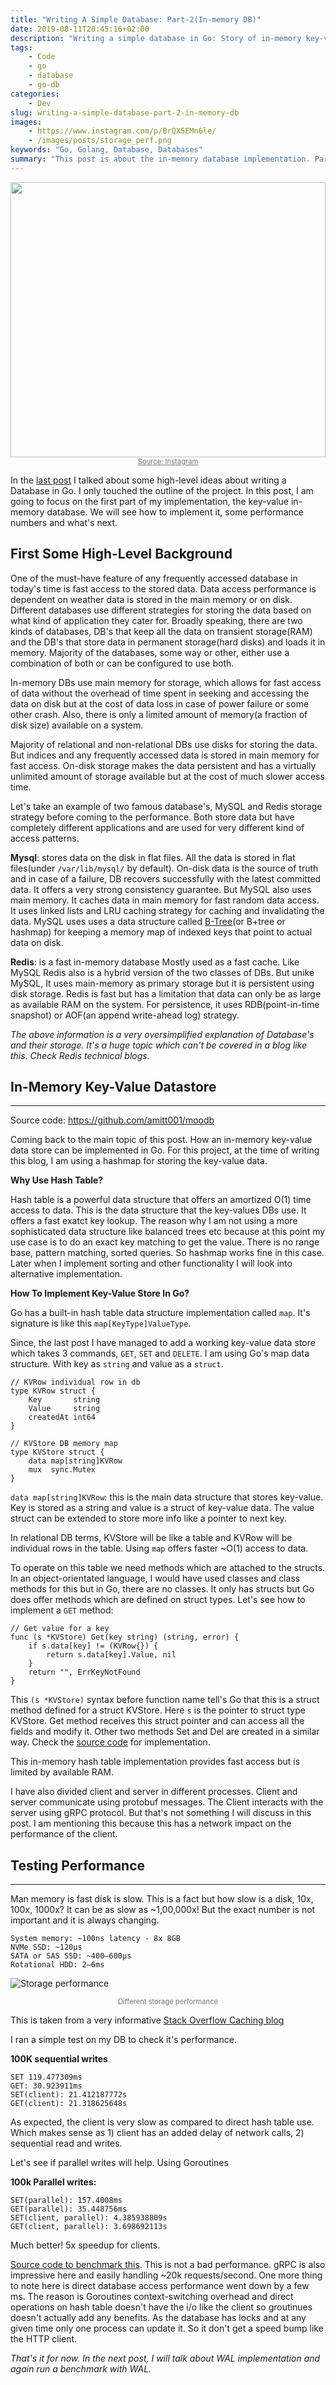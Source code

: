 ```yaml
---
title: "Writing A Simple Database: Part-2(In-memory DB)"
date: 2019-08-11T20:45:16+02:00
description: "Writing a simple database in Go: Story of in-memory key-value database"
tags:
    - Code
    - go
    - database
    - go-db
categories:
    - Dev
slug: writing-a-simple-database-part-2-in-memory-db
images:
    - https://www.instagram.com/p/BrQX5EMn6le/
    - /images/posts/storage_perf.png
keywords: "Go, Golang, Database, Databases"
summary: "This post is about the in-memory database implementation. Part-2 of the series on writing a database in Golang"
---
```


<img style="border-radius:0px;height:440px;width:100%;" src="https://instagram.fcpt7-1.fna.fbcdn.net/vp/cc494d09cb49305d7c532d82b596de0f/5DB2B7E9/t51.2885-15/e35/38669587_1670842359711485_6991152738553823232_n.jpg?_nc_ht=instagram.fcpt7-1.fna.fbcdn.net">
<center>
<a href="https://www.instagram.com/p/BmbnV8ZlvHW/" rel="nofollow" style="color:#757575;font-size:80%;">Source: Instagram</a>
</center>

In the [last post](/writing-a-simple-database-part-1/) I talked about some high-level ideas about writing a Database in Go. I only touched the outline of the project. In this post, I am going to focus on the first part of my implementation, the key-value in-memory database. We will see how to implement it, some performance numbers and what's next.

## First Some High-Level Background

One of the must-have feature of any frequently accessed database in today's time is fast access to the stored data. Data access performance is dependent on weather data is stored in the main memory or on disk. Different databases use different strategies for storing the data based on what kind of application they cater for. Broadly speaking, there are two kinds of databases, DB's that keep all the data on transient storage(RAM) and the DB's that store data in permanent storage(hard disks) and loads it in memory. Majority of the databases, some way or other, either use a combination of both or can be configured to use both.

In-memory DBs use main memory for storage, which allows for fast access of data without the overhead of time spent in seeking and accessing the data on disk but at the cost of data loss in case of power failure or some other crash.  Also, there is only a limited amount of memory(a fraction of disk size) available on a system.

Majority of relational and non-relational DBs use disks for storing the data. But indices and any frequently accessed data is stored in main memory for fast access. On-disk storage makes the data persistent and has a virtually unlimited amount of storage available but at the cost of much slower access time.

Let's take an example of two famous database's, MySQL and Redis storage strategy before coming to the performance. Both store data but have completely different applications and are used for very different kind of access patterns.

**Mysql**: stores data on the disk in flat files. All the data is stored in flat files(under `/var/lib/mysql/` by default). On-disk data is the source of truth and in case of a failure, DB recovers successfully with the latest committed data. It offers a very strong consistency guarantee. But MySQL also uses main memory. It caches data in main memory for fast random data access. It uses linked lists and LRU caching strategy for caching and invalidating the data. MySQL uses uses a data structure called [B-Tree](https://en.wikipedia.org/wiki/B-tree)(or B+tree or hashmap) for keeping a memory map of indexed keys that point to actual data on disk.

**Redis**: is a fast in-memory database Mostly used as a fast cache. Like MySQL Redis also is a hybrid version of the two classes of DBs. But unike MySQL, It uses main-memory as primary storage but it is persistent using disk storage. Redis is fast but has a limitation that data can only be as large as available RAM on the system. For persistence, it uses RDB(point-in-time snapshot) or AOF(an append write-ahead log) strategy.

*The above information is a very oversimplified explanation of Database's and their storage. It's a huge topic which can't be covered in a blog like this. Check Redis technical blogs.*

## In-Memory Key-Value Datastore
<hr>

Source code: https://github.com/amitt001/moodb

Coming back to the main topic of this post. How an in-memory key-value data store can be implemented in Go. For this project, at the time of writing this blog, I am using a hashmap for storing the key-value data.

**Why Use Hash Table?**

Hash table is a powerful data structure that offers an amortized O(1) time access to data. This is the data structure that the key-values DBs use. It offers a fast exatct key lookup. The reason why I am not using a more sophisticated data structure like balanced trees etc because at this point my use case is to do an exact key matching to get the value. There is no range base, pattern matching, sorted queries. So hashmap works fine in this case. Later when I implement sorting and other functionality I will look into alternative implementation.


**How To Implement Key-Value Store In Go?**

Go has a built-in hash table data structure implementation called `map`. It's signature is like this `map[KeyType]ValueType`.

Since, the last post I have managed to add a working key-value data store which takes 3 commands, `GET`, `SET` and `DELETE`. I am using Go's map data structure. With key as `string` and value as a `struct`.

```
// KVRow individual row in db
type KVRow struct {
	Key       string
	Value     string
	createdAt int64
}

// KVStore DB memory map
type KVStore struct {
	data map[string]KVRow
	mux  sync.Mutex
}
```

`data map[string]KVRow`: this is the main data structure that stores key-value. Key is stored as a string and value is a struct of key-value data. The value struct can be extended to store more info like a pointer to next key.

In relational DB terms, KVStore will be like a table and KVRow will be individual rows in the table. Using `map` offers faster ~O(1) access to data.

To operate on this table we need methods which are attached to the structs. In an object-orientated language, I would have used classes and class methods for this but in Go, there are no classes. It only has structs but Go does offer methods which are defined on struct types. Let's see how to implement a `GET` method:

```
// Get value for a key
func (s *KVStore) Get(key string) (string, error) {
	if s.data[key] != (KVRow{}) {
		return s.data[key].Value, nil
	}
	return "", ErrKeyNotFound
}
```

This `(s *KVStore)` syntax before function name tell's Go that this is a struct method defined for a struct KVStore. Here `s` is the pointer to struct type KVStore. Get method receives this struct pointer and can access all the fields and modify it. Other two methods Set and Del are created in a similar way. Check the [source code](https://github.com/amitt001/moodb/blob/master/memtable/memtable.go) for implementation.

This in-memory hash table implementation provides fast access but is limited by available RAM.

I have also divided client and server in different processes. Client and server communicate using protobuf messages. The Client interacts with the server using gRPC protocol. But that's not something I will discuss in this post. I am mentioning this because this has a network impact on the performance of the client.

## Testing Performance
<hr>

Man memory is fast disk is slow. This is a fact but how slow is a disk, 10x, 100x, 1000x? It can be as slow as ~1,00,000x! But the exact number is not important and it is always changing.

```
System memory: ~100ns latency - 8x 8GB
NVMe SSD: ~120μs
SATA or SAS SSD: ~400–600μs
Rotational HDD: 2–6ms
```

![Storage performance](/images/posts/storage_perf.png)
<center style="color:#757575;font-size:80%;">Different storage performance</center>

This is taken from a very informative <a href="https://nickcraver.com/blog/2019/08/06/stack-overflow-how-we-do-app-caching/" rel="nofollow">Stack Overflow Caching blog</a>

I ran a simple test on my DB to check it's performance.

**100K sequential writes**

```
SET 119.477309ms
GET: 30.923911ms
SET(client): 21.412187772s
GET(client): 21.318625648s
```

As expected, the client is very slow as compared to direct hash table use. Which makes sense as 1) client has an added delay of network calls, 2) sequential read and writes.

Let's see if parallel writes will help. Using Goroutines

**100k Parallel writes:**

```
SET(parallel): 157.4008ms
GET(parallel): 35.448756ms
SET(client, parallel): 4.385938809s
GET(client, parallel): 3.698692113s
```

Much better! 5x speedup for clients.

<a href="https://gist.github.com/amitt001/865c87ff632650639d1fe7c5dc9aaf39" rel="nofollow">Source code to benchmark this</a>. This is not a bad performance. gRPC is also impressive here and easily handling ~20k requests/second. One more thing to note here is direct database access performance went down by a few ms. The reason is Goroutines context-switching overhead and direct operations on hash table doesn't have the i/o like the client so groutinues doesn't actually add any benefits. As the database has locks and at any given time only one process can update it. So it don't get a speed bump like the HTTP client.

*That's it for now. In the next post, I will talk about WAL implementation and again run a benchmark with WAL.*